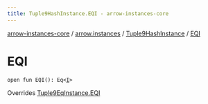 ```yaml
---
title: Tuple9HashInstance.EQI - arrow-instances-core
---
```


[arrow-instances-core](../../index.html) / [arrow.instances](../index.html) / [Tuple9HashInstance](index.html) / [EQI](./-e-q-i.html)

# EQI

`open fun EQI(): Eq<`[`I`](index.html#I)`>`

Overrides [Tuple9EqInstance.EQI](../-tuple9-eq-instance/-e-q-i.html)

